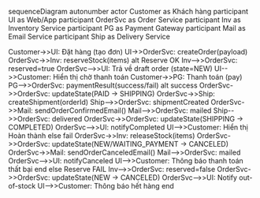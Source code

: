 sequenceDiagram
autonumber
actor Customer as Khách hàng
participant UI as Web/App
participant OrderSvc as Order Service
participant Inv as Inventory Service
participant PG as Payment Gateway
participant Mail as Email Service
participant Ship as Delivery Service

Customer->>UI: Đặt hàng (tạo đơn)
UI->>OrderSvc: createOrder(payload)
OrderSvc->>Inv: reserveStock(items)
alt Reserve OK
    Inv-->>OrderSvc: reserved=true
    OrderSvc-->>UI: Trả về draft order (state=NEW)
    UI-->>Customer: Hiển thị chờ thanh toán
    Customer->>PG: Thanh toán (pay)
    PG-->>OrderSvc: paymentResult(success/fail)
    alt success
        OrderSvc->>OrderSvc: updateState(PAID -> SHIPPING)
        OrderSvc->>Ship: createShipment(orderId)
        Ship-->>OrderSvc: shipmentCreated
        OrderSvc->>Mail: sendOrderConfirmedEmail()
        Mail-->>OrderSvc: mailed
        Ship-->>OrderSvc: delivered
        OrderSvc->>OrderSvc: updateState(SHIPPING -> COMPLETED)
        OrderSvc-->>UI: notifyCompleted
        UI-->>Customer: Hiển thị Hoàn thành
    else fail
        OrderSvc->>Inv: releaseStock(items)
        OrderSvc->>OrderSvc: updateState(NEW/WAITING_PAYMENT -> CANCELED)
        OrderSvc->>Mail: sendOrderCanceledEmail()
        Mail-->>OrderSvc: mailed
        OrderSvc-->>UI: notifyCanceled
        UI-->>Customer: Thông báo thanh toán thất bại
    end
else Reserve FAIL
    Inv-->>OrderSvc: reserved=false
    OrderSvc->>OrderSvc: updateState(NEW -> CANCELED)
    OrderSvc-->>UI: Notify out-of-stock
    UI-->>Customer: Thông báo hết hàng
end
